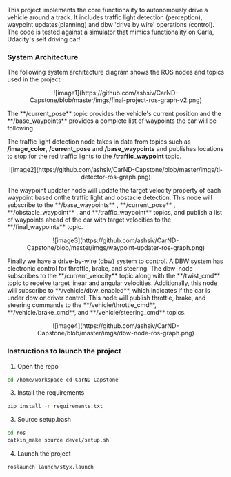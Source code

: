 
This project implements the core functionality to autonomously drive a vehicle around a track. It includes traffic light detection (perception), waypoint updates(planning) and dbw 'drive by wire' operations (control). The code is tested against a simulator that mimics functionality on Carla, Udacity's self driving car!

### System Architecture

The following system architecture diagram shows the ROS nodes and topics used in the project.
<p align="center">
![image1](https://github.com/ashsiv/CarND-Capstone/blob/master/imgs/final-project-ros-graph-v2.png)
</p>
The **/current_pose** topic provides the vehicle's current position and the **/base_waypoints** provides a complete list of waypoints the car will be following.

The traffic light detection node takes in data from topics such as **/image_color**, **/current_pose** and **/base_waypoints** and publishes locations to stop for the red traffic lights to the **/traffic_waypoint** topic.
<p align="center">
![image2](https://github.com/ashsiv/CarND-Capstone/blob/master/imgs/tl-detector-ros-graph.png)
</p>
The waypoint updater node will update the target velocity property of each waypoint based onthe traffic light and obstacle detection. This node will subscribe to the **/base_waypoints** , **/current_pose** , **/obstacle_waypoint** , and **/traffic_waypoint** topics, and publish a list of waypoints ahead of the car with target velocities to the **/final_waypoints** topic.
<p align="center">
![image3](https://github.com/ashsiv/CarND-Capstone/blob/master/imgs/waypoint-updater-ros-graph.png)
</p>
Finally we have a drive-by-wire (dbw) system to control. A DBW system has electronic control for throttle, brake, and steering.  The dbw_node subscribes to the **/current_velocity** topic along with the **/twist_cmd** topic to receive target linear and angular velocities. Additionally, this node will subscribe to **/vehicle/dbw_enabled**, which indicates if the car is under dbw or driver control. This node will publish throttle, brake, and steering commands to the **/vehicle/throttle_cmd**, **/vehicle/brake_cmd**, and **/vehicle/steering_cmd** topics.
<p align="center">
![image4](https://github.com/ashsiv/CarND-Capstone/blob/master/imgs/dbw-node-ros-graph.png)
</p>

### Instructions to launch the project
1. Open the repo
```bash 
cd /home/workspace cd CarND-Capstone
```
3. Install the requirements 
```bash
pip install -r requirements.txt
```
3. Source setup.bash
```bash
cd ros
catkin_make source devel/setup.sh
```
4. Launch the project
```bash
roslaunch launch/styx.launch
```

